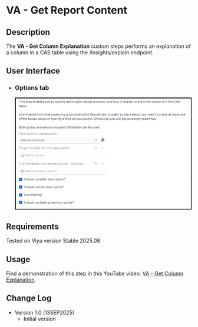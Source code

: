 # VA - Get Report Content

## Description

The **VA - Get Column Explanation** custom steps performs an explanation of a column in a CAS table using the /insights/explain endpoint.

## User Interface

* ### Options tab ###

   ![](img/VA-Get-Column-Explanation-Options-Page.png)

## Requirements

Tested on Viya version Stable 2025.08

## Usage

Find a demonstration of this step in this YouTube video: [VA - Get Column Explanation](https://youtu.be/ICeu-6fFt5k).

## Change Log

* Version 1.0 (13SEP2025)
    * Initial version
